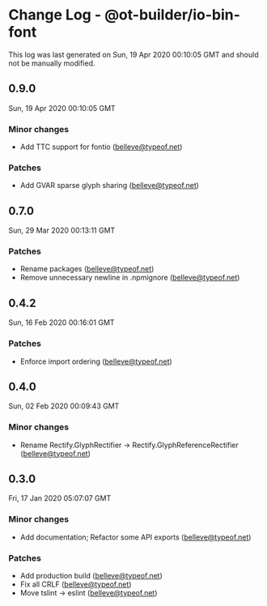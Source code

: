 # Change Log - @ot-builder/io-bin-font

This log was last generated on Sun, 19 Apr 2020 00:10:05 GMT and should not be manually modified.

<!-- Start content -->

## 0.9.0

Sun, 19 Apr 2020 00:10:05 GMT

### Minor changes

- Add TTC support for fontio (belleve@typeof.net)

### Patches

- Add GVAR sparse glyph sharing (belleve@typeof.net)

## 0.7.0
Sun, 29 Mar 2020 00:13:11 GMT

### Patches

- Rename packages (belleve@typeof.net)
- Remove unnecessary newline in .npmignore (belleve@typeof.net)
## 0.4.2
Sun, 16 Feb 2020 00:16:01 GMT

### Patches

- Enforce import ordering (belleve@typeof.net)
## 0.4.0
Sun, 02 Feb 2020 00:09:43 GMT

### Minor changes

- Rename Rectify.GlyphRectifier -> Rectify.GlyphReferenceRectifier (belleve@typeof.net)
## 0.3.0
Fri, 17 Jan 2020 05:07:07 GMT

### Minor changes

- Add documentation; Refactor some API exports (belleve@typeof.net)
### Patches

- Add production build (belleve@typeof.net)
- Fix all CRLF (belleve@typeof.net)
- Move tslint -> eslint (belleve@typeof.net)
